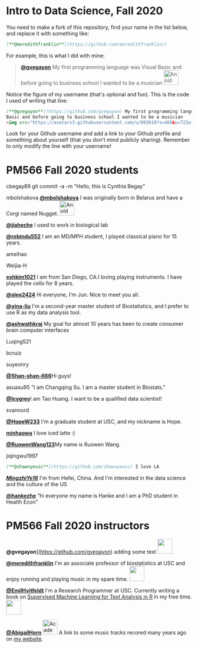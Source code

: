 # Intro to Data Science, Fall 2020

You need to make a fork of this repository, find your name in the list below, and replace it with something like:

```md
[**@meredithfranklin**](https://github.com/meredithfranklin/)
```

For example, this is what I did with mine:

> [**@gvegayon**](https://github.com/gvegayon) My first programming language was Visual Basic and before going to business school I wanted to be a musician <img src="https://avatars3.githubusercontent.com/u/893619?s=460&u=723af9d8b02e277a5a91e0c179bbdf4450abec4b&v=4" alt="An old picture of me" width="40px">

Notice the figure of my username (that's optional and fun). This is the code I used of writing that line:

```md
[**@gvegayon**](https://github.com/gvegayon) My first programming language was Visual
Basic and before going to business school I wanted to be a musician
<img src="https://avatars3.githubusercontent.com/u/893619?s=460&u=723af9d8b02e277a5a91e0c179bbdf4450abec4b&v=4" alt="An old picture of me" width="40px">
```
Look for your Github username and add a link to your Github profile and something about
yourself (that you don't mind publicly sharing). Remember to only modify the line with your
username!

# PM566 Fall 2020 students




cbegay89 git commit -a -m "Hello, this is Cynthia Begay"

mbolshakova
[**@mbolshakova**](https://github.com/mbolshakova) I was originally born in Belarus and have a Corgi named Nugget.  <img src="https://avatars0.githubusercontent.com/u/42354479?s=460&u=ae92b8aa2b1aae4d0c8034ff90a1144aef8d1b82&v=4" alt="An old picture of me" width="40px">

[**@jiaheche**](https://github.com/jiaheche) I used to work in biological lab

[**@robindu552**](https://github.com/robindu552) I am an MD/MPH student, I played classical piano for 15 years.

ameihao

Weijia-H



[**eshkim1021**](https://https://github.com/eshkim1021) I am from San Diego, CA.I loving playing instruments. I have played the cello for 8 years.

[**@slee2424**](https://github.com/slee2424) Hi everyone, I'm Jun. Nice to meet you all.




[**@yina-liu**](https://github.com/yina-liu) I'm a second-year master student of Biostatistics, and I prefer to use R as my data analysis tool.

[**@ashwathkraj**](https://github.com/ashwathkraj) My goal for almost 10 years has been to create consumer brain computer interfaces

Luqing521

bcruiz

suyeonry

[**@Shan-shan-666**](https://github.com/Shan-shan-666)Hi guys! 



asuasu95  "I am Changqing Su. I am a master student in Biostats."

[**@Icygrey**](https://github.com/Icygrey)I am Tao Huang. I want to be a qualified data scientist!

svannord

[**@HopeW233**](https://github.com/HopeW233) I'm a graduate student at USC, and my nickname is Hope.


[**minhaowa**](https://github.com/minhaowa) I love iced latte :)


[**@RuowenWang123**](https://github.com/RuowenWang123/)My name is Ruowen Wang.

jiqingwu1997

```md
[**@shawnyeusc**](https://github.com/shawnyeusc) I love LA
```

[***MingzhiYe16***](https://github.com/MingzhiYe16) I'm from Hefei, China. And I'm interested in the data science and the culture of the US

[**@hankezhe**](https://github.com/hankezhe)  “hi everyone my name is Hanke and I am a PhD student in Health Econ”

# PM566 Fall 2020 instructors

**@gvegayon**](https://github.com/gvegayon) adding some text <img src="https://avatars3.githubusercontent.com/u/893619?s=460&u=723af9d8b02e277a5a91e0c179bbdf4450abec4b&v=4" width="40px">

[**@meredithfranklin**](https://github.com/meredithfranklin/) I'm an associate professor of biostatistics at USC and enjoy running and playing music in my spare time. <img src="https://avatars3.githubusercontent.com/u/1953165?s=460&u=02c7af6f6b2cfc3e5f7c381178b9f6873d8d3526&v=4" width="40px">

[**@EmilHvitfeldt**](https://github.com/emilhvitfeldt) I'm a Research Programmer at USC. Currently writing a book on [Supervised Machine Learning for Text Analysis in R](https://smltar.com/) in my free time.<img src="https://avatars1.githubusercontent.com/u/14034784?v=4" width="40px">

[**@AbigailHorn**](https://github.com/abigailhorn) <img src="http://abigail-horn.com/wp-content/uploads/2018/09/photo_AbigailHorn.jpg" alt="Academic pic" width="40px"> A link to some music tracks recored many years ago on [my website](http://abigail-horn.com/index.php/music/).

